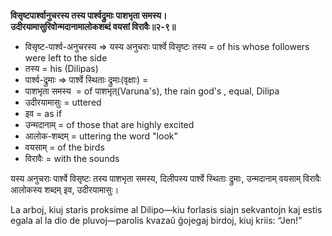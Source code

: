 **विसृष्टपार्श्वानुचरस्य तस्य पार्श्वद्रुमाः पाशभृता समस्य।**  
**उदीरयामासुरिवोन्मदानामालोकशब्दं वयसां विरावैः॥२-९॥**

*   विसृष्ट-पार्श्व-अनुचरस्य => यस्य अनुचराः पार्श्वे विसृष्टः तस्य = of his whose followers were left to the side
*   तस्य = his (Dilipas)
*   पार्श्व-द्रुमाः => पार्श्वे स्थिताः द्रुमाः(वृक्षाः) =
*   पाशभृता समस्य  = of पाशभृत्(Varuna's), the rain god's , equal, Dilipa
*   उदीरयामासुः = uttered
*   इव = as if
*   उन्मदानाम् = of those that are highly excited 
*   आलोक-शब्दम् = uttering the word "look"
*   वयसाम् = of the birds
*   विरावैः = with the sounds

यस्य अनुचराः पार्श्वे विसृष्टः तस्य पाशभृता समस्य, दिलीपस्य पार्श्वे स्थिताः द्रुमाः, उन्मदानाम् वयसाम् विरावैः आलोकस्य शब्दम् इव, उदीरयामासुः। 

La arboj, kiuj staris proksime al Dilipo—kiu forlasis siajn sekvantojn kaj estis egala al la dio de pluvoj—parolis kvazaŭ ĝojegaj birdoj, kiuj kriis: “Jen!”